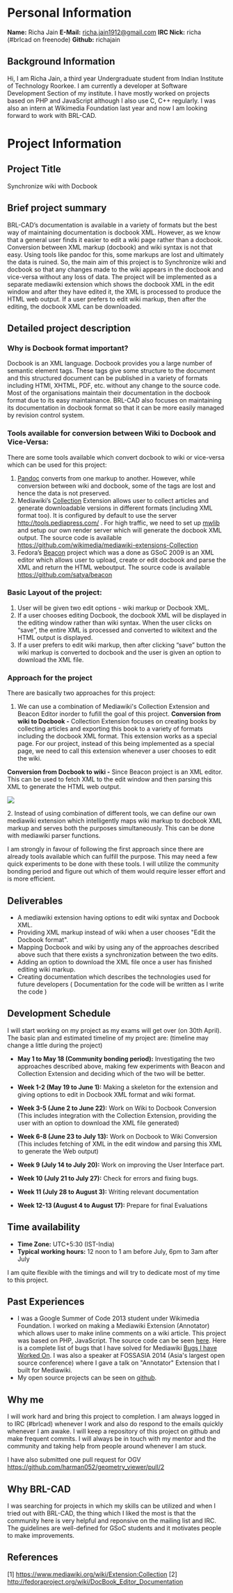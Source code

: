 # Personal Information

**Name:** Richa Jain
**E-Mail:** richa.jain1912@gmail.com
**IRC Nick:** richa (\#brlcad on freenode)
**Github:** richajain

## Background Information

Hi, I am Richa Jain, a third year Undergraduate student from Indian
Institute of Technology Roorkee. I am currently a developer at Software
Development Section of my institute. I have mostly worked on projects
based on PHP and JavaScript although I also use C, C++ regularly. I was
also an intern at Wikimedia Foundation last year and now I am looking
forward to work with BRL-CAD.

# Project Information

## Project Title

Synchronize wiki with Docbook

## Brief project summary

BRL-CAD’s documentation is available in a variety of formats but the
best way of maintaining documentation is docbook XML. However, as we
know that a general user finds it easier to edit a wiki page rather than
a docbook. Conversion between XML markup (docbook) and wiki syntax is
not that easy. Using tools like pandoc for this, some markups are lost
and ultimately the data is ruined. So, the main aim of this project is
to Synchronize wiki and docbook so that any changes made to the wiki
appears in the docbook and vice-versa without any loss of data. The
project will be implemented as a separate mediawiki extension which
shows the docbook XML in the edit window and after they have edited it,
the XML is processed to produce the HTML web output. If a user prefers
to edit wiki markup, then after the editing, the docbook XML can be
downloaded.

## Detailed project description

### Why is Docbook format important?

Docbook is an XML language. Docbook provides you a large number of
semantic element tags. These tags give some structure to the document
and this structured document can be published in a variety of formats
including HTMl, XHTML, PDF, etc. without any change to the source code.
Most of the organisations maintain their documentation in the docbook
format due to its easy maintainance. BRL-CAD also focuses on maintaining
its documentation in docbook format so that it can be more easily
managed by revision control system.

### Tools available for conversion between Wiki to Docbook and Vice-Versa:

There are some tools available which convert docbook to wiki or
vice-versa which can be used for this project:

1.  [Pandoc](https://github.com/jgm/pandoc) converts from one markup to
    another. However, while conversion between wiki and docbook, some of
    the tags are lost and hence the data is not preserved.
2.  Mediawiki’s
    [Collection](https://www.mediawiki.org/wiki/Extension:Collection)
    Extension allows user to collect articles and generate downloadable
    versions in different formats (including XML format too). It is
    configured by default to use the server
    <http://tools.pediapress.com/> . For high traffic, we need to set up
    [mwlib](http://mwlib.readthedocs.org/en/latest/installation.html)
    and setup our own render server which will generate the docbook XML
    output. The source code is available
    <https://github.com/wikimedia/mediawiki-extensions-Collection>
3.  Fedora’s
    [Beacon](http://fedoraproject.org/wiki/DocBook_Editor_Documentation)
    project which was a done as GSoC 2009 is an XML editor which allows
    user to upload, create or edit docbook and parse the XML and return
    the HTML weboutput. The source code is available
    <https://github.com/satya/beacon>

### Basic Layout of the project:

1.  User will be given two edit options - wiki markup or Docbook XML.
2.  If a user chooses editing Docbook, the docbook XML will be displayed
    in the editing window rather than wiki syntax. When the user clicks
    on “save”, the entire XML is processed and converted to wikitext and
    the HTML output is displayed.
3.  If a user prefers to edit wiki markup, then after clicking “save”
    button the wiki markup is converted to docbook and the user is given
    an option to download the XML file.

### Approach for the project

There are basically two approaches for this project:
1. We can use a combination of Mediawiki's Collection Extension and
Beacon Editor inorder to fufill the goal of this project.
**Conversion from wiki to Docbook -** Collection Extension focuses on
creating books by collecting articles and exporting this book to a
variety of formats including the docbook XML format. This extension
works as a special page. For our project, instead of this being
implemented as a special page, we need to call this extension whenever a
user chooses to edit the wiki.

**Conversion from Docbook to wiki -** Since Beacon project is an XML
editor. This can be used to fetch XML to the edit window and then
parsing this XML to generate the HTML web output.

![](../img/Mockup.png)

2\. Instead of using combination of different tools, we can define our
own mediawiki extension which intelligently maps wiki markup to docbook
XML markup and serves both the purposes simultaneously. This can be done
with mediawiki parser functions.

I am strongly in favour of following the first approach since there are
already tools available which can fulfill the purpose. This may need a
few quick experiments to be done with these tools. I will utilize the
community bonding period and figure out which of them would require
lesser effort and is more efficient.

## Deliverables

-   A mediawiki extension having options to edit wiki syntax and Docbook
    XML.
-   Providing XML markup instead of wiki when a user chooses "Edit the
    Docbook format".
-   Mapping Docbook and wiki by using any of the approaches described
    above such that there exists a synchronization between the two
    edits.
-   Adding an option to download the XML file once a user has finished
    editing wiki markup.
-   Creating documentation which describes the technologies used for
    future developers ( Documentation for the code will be written as I
    write the code )

## Development Schedule

I will start working on my project as my exams will get over (on 30th
April). The basic plan and estimated timeline of my project are:
(timeline may change a little during the project)

-   **May 1 to May 18 (Community bonding period):** Investigating the
    two approaches described above, making few experiments with Beacon
    and Collection Extension and deciding which of the two will be
    better.

<!-- -->

-   **Week 1-2 (May 19 to June 1):** Making a skeleton for the extension
    and giving options to edit in Docbook XML format and wiki format.

<!-- -->

-   **Week 3-5 (June 2 to June 22):** Work on Wiki to Docbook Conversion
    (This includes integration with the Collection Extension, providing
    the user with an option to download the XML file generated)

<!-- -->

-   **Week 6-8 (June 23 to July 13):** Work on Docbook to Wiki
    Conversion (This includes fetching of XML in the edit window and
    parsing this XML to generate the Web output)

<!-- -->

-   **Week 9 (July 14 to July 20):** Work on improving the User
    Interface part.

<!-- -->

-   **Week 10 (July 21 to July 27):** Check for errors and fixing bugs.

<!-- -->

-   **Week 11 (July 28 to August 3):** Writing relevant documentation

<!-- -->

-   **Week 12-13 (August 4 to August 17):** Prepare for final
    Evaluations

## Time availability

-   **Time Zone:** UTC+5:30 (IST-India)
-   **Typical working hours:** 12 noon to 1 am before July, 6pm to 3am
    after July

I am quite flexible with the timings and will try to dedicate most of my
time to this project.

## Past Experiences

-   I was a Google Summer of Code 2013 student under Wikimedia
    Foundation. I worked on making a Mediawiki Extension (Annotator)
    which allows user to make inline comments on a wiki article. This
    project was based on PHP, JavaScript. The source code can be seen
    [here](https://github.com/wikimedia/mediawiki-extensions-Annotator).
    Here is a complete list of bugs that I have solved for Mediawiki
    [Bugs I have Worked
    On](https://gerrit.wikimedia.org/r/#/q/owner:%2522Rjain%2522,n,z). I
    was also a speaker at FOSSASIA 2014 (Asia's largest open source
    conference) where I gave a talk on "Annotator" Extension that I
    built for Mediawiki.
-   My open source projects can be seen on
    [github](https://github.com/richajain).

## Why me

I will work hard and bring this project to completion. I am always
logged in to IRC (\#brlcad) whenever I work and also do respond to the
emails quickly whenever I am awake. I will keep a repository of this
project on github and make frequent commits. I will always be in touch
with my mentor and the community and taking help from people around
whenever I am stuck.

I have also submitted one pull request for OGV
<https://github.com/harman052/geometry_viewer/pull/2>

## Why BRL-CAD

I was searching for projects in which my skills can be utilized and when
I tried out with BRL-CAD, the thing which I liked the most is that the
community here is very helpful and reponsive on the mailing list and
IRC. The guidelines are well-defined for GSoC students and it motivates
people to make improvements.

## References

\[1\] <https://www.mediawiki.org/wiki/Extension:Collection>
\[2\] <http://fedoraproject.org/wiki/DocBook_Editor_Documentation>
